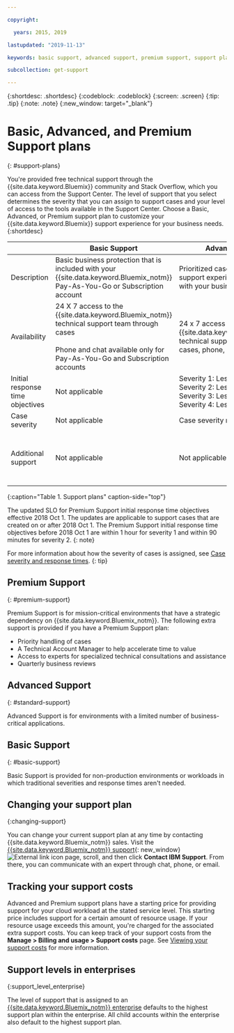```yaml
---

copyright:

  years: 2015, 2019 

lastupdated: "2019-11-13"

keywords: basic support, advanced support, premium support, support plans, free technical support 

subcollection: get-support

---
```



{:shortdesc: .shortdesc}
{:codeblock: .codeblock}
{:screen: .screen}
{:tip: .tip}
{:note: .note}
{:new_window: target="_blank"}

# Basic, Advanced, and Premium Support plans
{: #support-plans}

You're provided free technical support through the {{site.data.keyword.Bluemix}} community and Stack Overflow, which you can access from the Support Center. The level of support that you select determines the severity that you can assign to support cases and your level of access to the tools available in the Support Center. Choose a Basic, Advanced, or Premium support plan to customize your {{site.data.keyword.Bluemix}} support experience for your business needs.
{:shortdesc}

|  | Basic Support | Advanced Support | Premium Support |
|-------------|-------------|-------------|-------------|
| Description |	Basic business protection that is included with your {{site.data.keyword.Bluemix_notm}} Pay-As-You-Go or Subscription account | Prioritized case handling and support experience that is aligned with your business needs | Client engagement that is aligned with your business outcomes to accelerate time-to-value |
| Availability |  24 X 7 access to the {{site.data.keyword.Bluemix_notm}} technical support team through cases <br/> <br/> Phone and chat available only for Pay-As-You-Go and Subscription accounts  | 24 x 7 access to the {{site.data.keyword.Bluemix_notm}} technical support team through cases, phone, and chat | 24 x 7 access to the {{site.data.keyword.Bluemix_notm}} technical support team through cases, phone, and chat |
| Initial response time objectives | Not applicable | Severity 1: Less than 1 hour <br/> Severity 2: Less than 2 hours <br/> Severity 3: Less than 4 hours <br/> Severity 4: Less than 8 hours | Severity 1: Less than 15 minutes <br/> Severity 2: Less than 1 hour <br/> Severity 3: Less than 2 hours <br/> Severity 4: Less than 4 hours |
| Case severity | Not applicable | Case severity ranking available | Case severity ranking available |
| Additional support | Not applicable | Not applicable | Technical Account Manager assigned <br/> <br/> Quarterly business reviews <br/><br/> Access to experts |
{:caption="Table 1. Support plans" caption-side="top"}

The updated SLO for Premium Support initial response time objectives effective 2018 Oct 1. The updates are applicable to support cases that are created on or after 2018 Oct 1. The Premium Support initial response time objectives before 2018 Oct 1 are within 1 hour for severity 1 and within 90 minutes for severity 2.
{: note}

For more information about how the severity of cases is assigned, see [Case severity and response times](/docs/get-support?topic=get-support-support-case-severity#support-case-severity).
{: tip} 

## Premium Support
{: #premium-support}

Premium Support is for mission-critical environments that have a strategic dependency on {{site.data.keyword.Bluemix_notm}}. The following extra support is provided if you have a Premium Support plan:
  * Priority handling of cases
  * A Technical Account Manager to help accelerate time to value
  * Access to experts for specialized technical consultations and assistance
  * Quarterly business reviews

## Advanced Support
{: #standard-support}

Advanced Support is for environments with a limited number of business-critical applications.

## Basic Support
{: #basic-support}

Basic Support is provided for non-production environments or workloads in which traditional severities and response times aren't needed.

## Changing your support plan
{:changing-support}

You can change your current support plan at any time by contacting {{site.data.keyword.Bluemix_notm}} sales. Visit the [{{site.data.keyword.Bluemix_notm}} support](https://www.ibm.com/cloud/support){: new_window} ![External link icon](../icons/launch-glyph.svg "External link icon") page, scroll, and then click **Contact IBM Support**. From there, you can communicate with an expert through chat, phone, or email.

## Tracking your support costs

Advanced and Premium support plans have a starting price for providing support for your cloud workload at the stated service level. This starting price includes support for a certain amount of resource usage. If your resource usage exceeds this amount, you're charged for the associated extra support costs. You can keep track of your support costs from the **Manage > Billing and usage > Support costs** page. See [Viewing your support costs](/docs/billing-usage?topic=billing-usage-support) for more information.

## Support levels in enterprises
{:support_level_enterprise}

The level of support that is assigned to an [{{site.data.keyword.Bluemix_notm}} enterprise](/docs/account?topic=account-enterprise) defaults to the highest support plan within the enterprise. All child accounts within the enterprise also default to the highest support plan.

